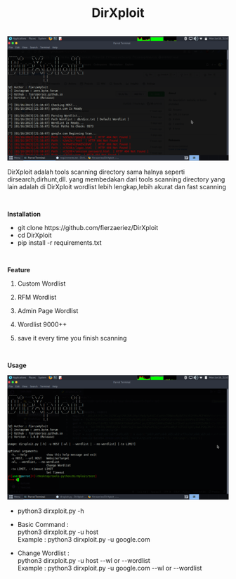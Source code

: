 <center><h1>DirXploit</h1></center>
<br>
<img src="hero.png">
<p> DirXploit adalah tools scanning directory sama halnya seperti dirsearch,dirhunt,dll.
yang membedakan dari tools scanning directory yang lain adalah di DirXploit wordlist lebih lengkap,lebih akurat dan fast scanning</p>
<br>
<p><b>Installation</b></p>
<ul>
  <li>git clone https://github.com/fierzaeriez/DirXploit</li>
  <li>cd DirXploit</li>
  <li>pip install -r requirements.txt</li>
</ul>
<br>
<p><b>Feature</b></p>
<ol>
  <li>
    <p>Custom Wordlist</p>
  </li>
  <li>
    <p>RFM Wordlist</p>
  </li>
  <li>
    <p>Admin Page Wordlist</p>
  </li>
  <li>
    <p>Wordlist 9000++</p>
  </li>
  <li>
    <p>save it every time you finish scanning</p>
  </li>
</ol>
<br>
<p><b>Usage</b></p>
<img src="img.png">
<ul>
  <li>
    <p>python3 dirxploit.py -h</p>
  </li>
  <li>
    <p>Basic Command :<br>python3 dirxploit.py -u host<br>Example : python3 dirxploit.py -u google.com</p>
  </li>
  <li>
    <p>Change Wordlist :<br>python3 dirxploit.py -u host --wl or --wordlist<br>Example : python3 dirxploit.py -u google.com --wl or --wordlist</p>
  </li>
</ul>
